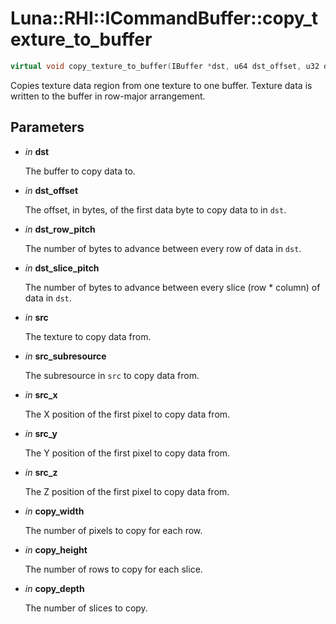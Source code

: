 # Luna::RHI::ICommandBuffer::copy_texture_to_buffer

```c++
virtual void copy_texture_to_buffer(IBuffer *dst, u64 dst_offset, u32 dst_row_pitch, u32 dst_slice_pitch, ITexture *src, SubresourceIndex src_subresource, u32 src_x, u32 src_y, u32 src_z, u32 copy_width, u32 copy_height, u32 copy_depth)=0
```

Copies texture data region from one texture to one buffer. Texture data is written to the buffer in row-major arrangement. 



## Parameters
* *in* **dst**

    The buffer to copy data to. 

* *in* **dst_offset**

    The offset, in bytes, of the first data byte to copy data to in `dst`. 

* *in* **dst_row_pitch**

    The number of bytes to advance between every row of data in `dst`. 

* *in* **dst_slice_pitch**

    The number of bytes to advance between every slice (row * column) of data in `dst`. 

* *in* **src**

    The texture to copy data from. 

* *in* **src_subresource**

    The subresource in `src` to copy data from. 

* *in* **src_x**

    The X position of the first pixel to copy data from. 

* *in* **src_y**

    The Y position of the first pixel to copy data from. 

* *in* **src_z**

    The Z position of the first pixel to copy data from. 

* *in* **copy_width**

    The number of pixels to copy for each row. 

* *in* **copy_height**

    The number of rows to copy for each slice. 

* *in* **copy_depth**

    The number of slices to copy. 

